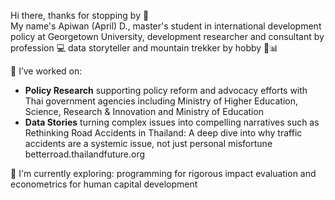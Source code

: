 Hi there, thanks for stopping by 👋
<br />
My name's Apiwan (April) D., master's student in international development policy at Georgetown University, development researcher and consultant by profession 💻 data storyteller and mountain trekker by hobby 🧗📊

📌 I’ve worked on:
- **Policy Research** supporting policy reform and advocacy efforts with Thai government agencies including Ministry of Higher Education, Science, Research & Innovation and Ministry of Education
- **Data Stories** turning complex issues into compelling narratives such as Rethinking Road Accidents in Thailand:
A deep dive into why traffic accidents are a systemic issue, not just personal misfortune betterroad.thailandfuture.org

🌱 I'm currently exploring: programming for rigorous impact evaluation and econometrics for human capital development <br />
